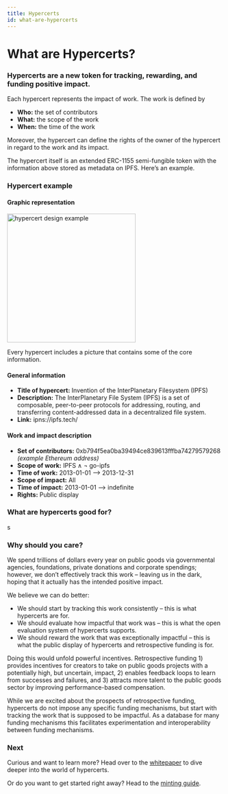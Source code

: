 ```yaml
---
title: Hypercerts
id: what-are-hypercerts
---
```


# What are Hypercerts?

### Hypercerts are a new token for tracking, rewarding, and funding positive impact.

Each hypercert represents the impact of work. The work is defined by

- **Who:** the set of contributors 
- **What:** the scope of the work
- **When:** the time of the work 

Moreover, the hypercert can define the rights of the owner of the hypercert in regard to the work and its impact.

The hypercert itself is an extended ERC-1155 semi-fungible token with the information above stored as metadata on IPFS. Here’s an example.

### Hypercert example

#### Graphic representation

<img src="/img/hypercert_example_IPFS.png" alt="hypercert design example" width="300"/>

Every hypercert includes a picture that contains some of the core information.

#### General information

- **Title of hypercert:** Invention of the InterPlanetary Filesystem (IPFS)
- **Description:** The InterPlanetary File System (IPFS) is a set of composable, peer-to-peer protocols for addressing, routing, and transferring content-addressed data in a decentralized file system.
- **Link:** ipns://ipfs.tech/

#### Work and impact description

- **Set of contributors:** 0xb794f5ea0ba39494ce839613fffba74279579268 _(example Ethereum address)_
- **Scope of work:** IPFS ∧ ¬ go-ipfs
- **Time of work:** 2013-01-01 --> 2013-12-31
- **Scope of impact:** All
- **Time of impact:** 2013-01-01 --> indefinite
- **Rights:** Public display

### What are hypercerts good for?
s

### Why should you care?

We spend trillions of dollars every year on public goods via governmental agencies, foundations, private donations and corporate spendings; however, we don’t effectively track this work – leaving us in the dark, hoping that it actually has the intended positive impact.

We believe we can do better:

- We should start by tracking this work consistently – this is what hypercerts are for.
- We should evaluate how impactful that work was – this is what the open evaluation system of hypercerts supports.
- We should reward the work that was exceptionally impactful – this is what the public display of hypercerts and retrospective funding is for.

Doing this would unfold powerful incentives. Retrospective funding 1) provides incentives for creators to take on public goods projects with a potentially high, but uncertain, impact, 2) enables feedback loops to learn from successes and failures, and 3) attracts more talent to the public goods sector by improving performance-based compensation.

While we are excited about the prospects of retrospective funding, hypercerts do not impose any specific funding mechanisms, but start with tracking the work that is supposed to be impactful. As a database for many funding mechanisms this facilitates experimentation and interoperability between funding mechanisms.

### Next

Curious and want to learn more? Head over to the [whitepaper](whitepaper/whitepaper-intro.md) to dive deeper into the world of hypercerts.

Or do you want to get started right away? Head to the [minting guide](minting-guide/minting-guide-start.md).